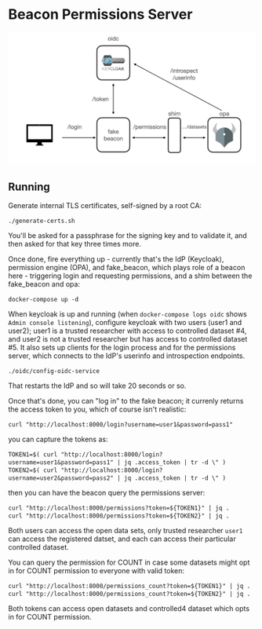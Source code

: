 # Beacon Permissions Server

![Diagram showing interactions between services](./diagram.png)

## Running

Generate internal TLS certificates, self-signed by a root CA:

```
./generate-certs.sh
```

You'll be asked for a passphrase for the signing key and to validate it, and then asked for that key three times more.

Once done, fire everything up - currently that's the IdP (Keycloak), permission engine (OPA), and fake_beacon, which
plays role of a beacon here - triggering login and requesting permissions, and a shim between the fake_beacon and
opa:

```
docker-compose up -d
```

When keycloak is up and running (when `docker-compose logs oidc` shows `Admin console listening`), configure keycloak
with two users (user1 and user2); user1 is a trusted researcher with access to controlled dataset #4, and user2 is
not a trusted researcher but has access to controlled dataset #5.  It also sets up clients for the login process
and for the permissions server, which connects to the IdP's userinfo and introspection endpoints.

 ```
 ./oidc/config-oidc-service
 ```
That restarts the IdP and so will take 20 seconds or so.

Once that's done, you can "log in" to the fake beacon; it currenly returns the access token to you, which of course
isn't realistic:

```
curl "http://localhost:8000/login?username=user1&password=pass1"

```

you can capture the tokens as:

```
TOKEN1=$( curl "http://localhost:8000/login?username=user1&password=pass1" | jq .access_token | tr -d \" )
TOKEN2=$( curl "http://localhost:8000/login?username=user2&password=pass2" | jq .access_token | tr -d \" )
```

then you can have the beacon query the permissions server:

```
curl "http://localhost:8000/permissions?token=${TOKEN1}" | jq .
curl "http://localhost:8000/permissions?token=${TOKEN2}" | jq .
```

Both users can access the open data sets, only trusted researcher `user1` can access the registered datset,
and each can access their particular controlled dataset.

You can query the permission for COUNT in case some datasets might opt in for COUNT permission to everyone with valid token:
```
curl "http://localhost:8000/permissions_count?token=${TOKEN1}" | jq .
curl "http://localhost:8000/permissions_count?token=${TOKEN2}" | jq .
```
Both tokens can access open datasets and controlled4 dataset which opts in for COUNT permission.